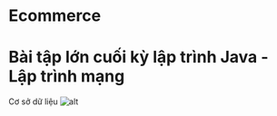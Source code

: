 # Ecommerce

Bài tập lớn cuối kỳ lập trình Java - Lập trình mạng <br>
=======
Cơ sở dữ liệu
![alt](https://i.imgur.com/q6VpXLo.png)

